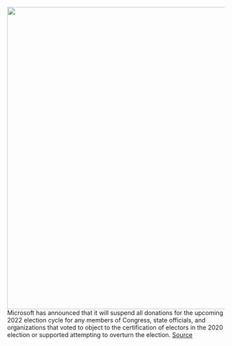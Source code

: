 <img src='https://cdn.vox-cdn.com/thumbor/_lM4ZUhMPyqzPk-kM91GpoCqAAU=/0x0:2040x1360/1200x800/filters:focal(857x517:1183x843)/cdn.vox-cdn.com/uploads/chorus_image/image/68776137/acastro_180507_1777_microsoft_0001.0.jpg' width='700px' /><br/>
Microsoft has announced that it will suspend all donations for the upcoming 2022 election cycle for any members of Congress, state officials, and organizations that voted to object to the certification of electors in the 2020 election or supported attempting to overturn the election.
<a href='https://www.theverge.com/2021/2/5/22268610/microsoft-suspends-donations-politicians-overturn-2020-election'> Source <a/>